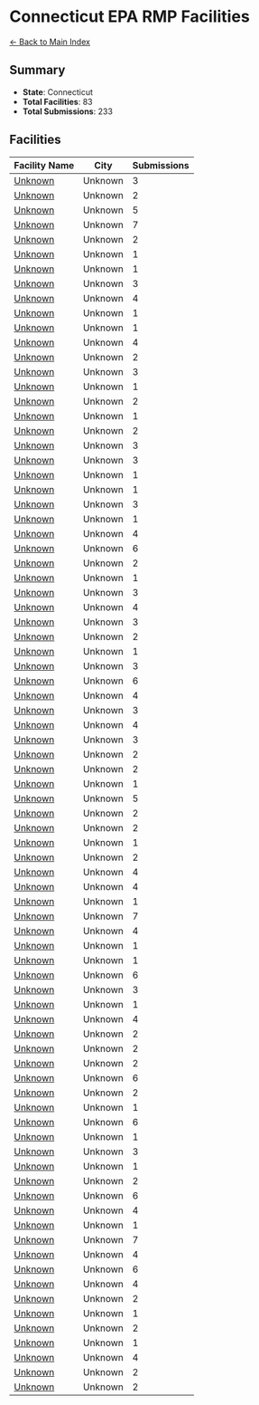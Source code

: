 # Connecticut EPA RMP Facilities

[← Back to Main Index](../../index.md)

## Summary

- **State**: Connecticut
- **Total Facilities**: 83
- **Total Submissions**: 233

## Facilities

| Facility Name | City | Submissions |
|--------------|------|-------------|
| [Unknown](facilities/100000092311/index.md) | Unknown | 3 |
| [Unknown](facilities/100000108732/index.md) | Unknown | 2 |
| [Unknown](facilities/100000102694/index.md) | Unknown | 5 |
| [Unknown](facilities/100000043071/index.md) | Unknown | 7 |
| [Unknown](facilities/100000091349/index.md) | Unknown | 2 |
| [Unknown](facilities/100000244498/index.md) | Unknown | 1 |
| [Unknown](facilities/100000216045/index.md) | Unknown | 1 |
| [Unknown](facilities/100000189235/index.md) | Unknown | 3 |
| [Unknown](facilities/100000111791/index.md) | Unknown | 4 |
| [Unknown](facilities/100000211781/index.md) | Unknown | 1 |
| [Unknown](facilities/100000046853/index.md) | Unknown | 1 |
| [Unknown](facilities/100000208786/index.md) | Unknown | 4 |
| [Unknown](facilities/100000249723/index.md) | Unknown | 2 |
| [Unknown](facilities/100000124554/index.md) | Unknown | 3 |
| [Unknown](facilities/100000203264/index.md) | Unknown | 1 |
| [Unknown](facilities/100000234374/index.md) | Unknown | 2 |
| [Unknown](facilities/100000254397/index.md) | Unknown | 1 |
| [Unknown](facilities/100000072422/index.md) | Unknown | 2 |
| [Unknown](facilities/100000223411/index.md) | Unknown | 3 |
| [Unknown](facilities/100000106681/index.md) | Unknown | 3 |
| [Unknown](facilities/100000126605/index.md) | Unknown | 1 |
| [Unknown](facilities/100000087791/index.md) | Unknown | 1 |
| [Unknown](facilities/100000091465/index.md) | Unknown | 3 |
| [Unknown](facilities/100000140947/index.md) | Unknown | 1 |
| [Unknown](facilities/100000050598/index.md) | Unknown | 4 |
| [Unknown](facilities/100000076749/index.md) | Unknown | 6 |
| [Unknown](facilities/100000072912/index.md) | Unknown | 2 |
| [Unknown](facilities/100000245843/index.md) | Unknown | 1 |
| [Unknown](facilities/100000215536/index.md) | Unknown | 3 |
| [Unknown](facilities/100000193845/index.md) | Unknown | 4 |
| [Unknown](facilities/100000114823/index.md) | Unknown | 3 |
| [Unknown](facilities/100000229442/index.md) | Unknown | 2 |
| [Unknown](facilities/100000090769/index.md) | Unknown | 1 |
| [Unknown](facilities/100000053862/index.md) | Unknown | 3 |
| [Unknown](facilities/100000182349/index.md) | Unknown | 6 |
| [Unknown](facilities/100000203086/index.md) | Unknown | 4 |
| [Unknown](facilities/100000124643/index.md) | Unknown | 3 |
| [Unknown](facilities/100000116723/index.md) | Unknown | 4 |
| [Unknown](facilities/100000231787/index.md) | Unknown | 3 |
| [Unknown](facilities/100000134151/index.md) | Unknown | 2 |
| [Unknown](facilities/100000063771/index.md) | Unknown | 2 |
| [Unknown](facilities/100000093962/index.md) | Unknown | 1 |
| [Unknown](facilities/100000143828/index.md) | Unknown | 5 |
| [Unknown](facilities/100000238931/index.md) | Unknown | 2 |
| [Unknown](facilities/100000109036/index.md) | Unknown | 2 |
| [Unknown](facilities/100000059777/index.md) | Unknown | 1 |
| [Unknown](facilities/100000250774/index.md) | Unknown | 2 |
| [Unknown](facilities/100000133269/index.md) | Unknown | 4 |
| [Unknown](facilities/100000106761/index.md) | Unknown | 4 |
| [Unknown](facilities/100000244283/index.md) | Unknown | 1 |
| [Unknown](facilities/100000088095/index.md) | Unknown | 7 |
| [Unknown](facilities/100000206779/index.md) | Unknown | 4 |
| [Unknown](facilities/100000120004/index.md) | Unknown | 1 |
| [Unknown](facilities/100000244292/index.md) | Unknown | 1 |
| [Unknown](facilities/100000130976/index.md) | Unknown | 6 |
| [Unknown](facilities/100000154209/index.md) | Unknown | 3 |
| [Unknown](facilities/100000072048/index.md) | Unknown | 1 |
| [Unknown](facilities/100000188824/index.md) | Unknown | 4 |
| [Unknown](facilities/100000089307/index.md) | Unknown | 2 |
| [Unknown](facilities/100000056057/index.md) | Unknown | 2 |
| [Unknown](facilities/100000088512/index.md) | Unknown | 2 |
| [Unknown](facilities/100000146308/index.md) | Unknown | 6 |
| [Unknown](facilities/100000100375/index.md) | Unknown | 2 |
| [Unknown](facilities/100000060694/index.md) | Unknown | 1 |
| [Unknown](facilities/100000083027/index.md) | Unknown | 6 |
| [Unknown](facilities/100000083875/index.md) | Unknown | 1 |
| [Unknown](facilities/100000128131/index.md) | Unknown | 3 |
| [Unknown](facilities/100000160737/index.md) | Unknown | 1 |
| [Unknown](facilities/100000074563/index.md) | Unknown | 2 |
| [Unknown](facilities/100000156252/index.md) | Unknown | 6 |
| [Unknown](facilities/100000221681/index.md) | Unknown | 4 |
| [Unknown](facilities/100000053988/index.md) | Unknown | 1 |
| [Unknown](facilities/100000109349/index.md) | Unknown | 7 |
| [Unknown](facilities/100000164886/index.md) | Unknown | 4 |
| [Unknown](facilities/100000206074/index.md) | Unknown | 6 |
| [Unknown](facilities/100000202755/index.md) | Unknown | 4 |
| [Unknown](facilities/100000157527/index.md) | Unknown | 2 |
| [Unknown](facilities/100000060211/index.md) | Unknown | 1 |
| [Unknown](facilities/100000130057/index.md) | Unknown | 2 |
| [Unknown](facilities/100000055968/index.md) | Unknown | 1 |
| [Unknown](facilities/100000026875/index.md) | Unknown | 4 |
| [Unknown](facilities/100000238049/index.md) | Unknown | 2 |
| [Unknown](facilities/100000064155/index.md) | Unknown | 2 |
